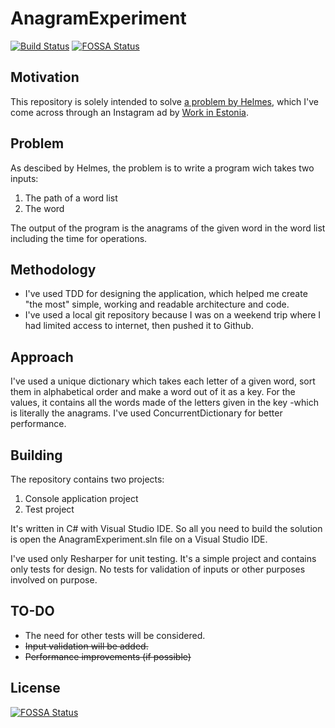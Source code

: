 # AnagramExperiment
[![Build Status](https://travis-ci.org/feldrim/AnagramExperiment.svg?branch=master)](https://travis-ci.org/zbalkan/AnagramExperiment)
[![FOSSA Status](https://app.fossa.io/api/projects/git%2Bgithub.com%2Ffeldrim%2FAnagramExperiment.svg?type=shield)](https://app.fossa.io/projects/git%2Bgithub.com%2Ffeldrim%2FAnagramExperiment?ref=badge_shield)

## Motivation
This repository is solely intended to solve [a problem by Helmes](https://testyourself.helmes.ee/), which I've come across through an Instagram ad by [Work in Estonia](https://www.workinestonia.com/).

## Problem
As descibed by Helmes, the problem is to write a program wich takes two inputs: 
1. The path of a word list
2. The word

The output of the program is the anagrams of the given word in the word list including the time for operations.

## Methodology
* I've used TDD for designing the application, which helped me create "the most" simple, working and readable architecture and code.
* I've used a local git repository because I was on a weekend trip where I had limited access to internet, then pushed it to Github.

## Approach
I've used a unique dictionary which takes each letter of a given word, sort them in alphabetical order and make a word out of it as a key. For the values, it contains all the words made of the letters given in the key -which is literally the anagrams. I've used ConcurrentDictionary for better performance. 

## Building
The repository contains two projects:
1. Console application project
2. Test project

It's written in C# with Visual Studio IDE. So all you need to build the solution is open the AnagramExperiment.sln file on a Visual Studio IDE.

I've used only Resharper for unit testing. It's a simple project and contains only tests for design. No tests for validation of inputs or other purposes involved on purpose.

## TO-DO
* The need for other tests will be considered.
* ~~Input validation will be added.~~
* ~~Performance improvements (if possible)~~


## License
[![FOSSA Status](https://app.fossa.io/api/projects/git%2Bgithub.com%2Ffeldrim%2FAnagramExperiment.svg?type=large)](https://app.fossa.io/projects/git%2Bgithub.com%2Ffeldrim%2FAnagramExperiment?ref=badge_large)

